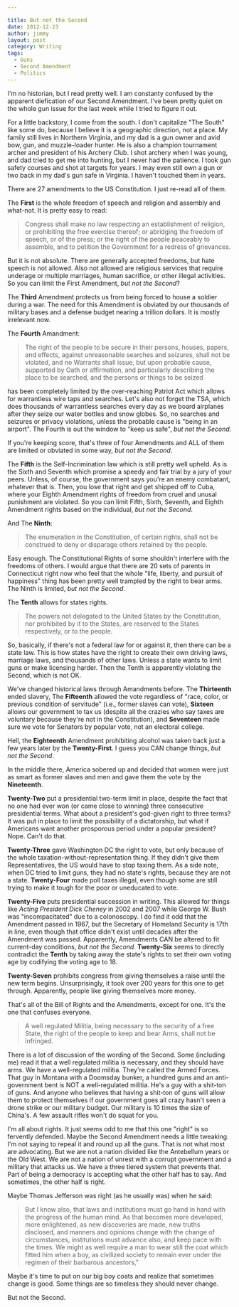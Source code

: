 ```yaml
---

title: But not the Second
date: 2012-12-23
author: jimmy
layout: post
category: Writing
tags:
  - Guns
  - Second Amendment
  - Politics
---
```


  
I'm no historian, but I read pretty well. I am constanty confused by the apparent diefication of our Second Amendment. I've been pretty quiet on the whole gun issue for the last week while I tried to figure it out.
  
For a little backstory, I come from the south. I don't capitalize "The South" like some do, because I believe it is a geographic direction, not a place. My family still lives in Northern Virginia, and my dad is a gun owner and avid bow, gun, and muzzle-loader hunter. He is also a champion tournament archer and president of his Archery Club. I shot archery when I was young, and dad tried to get me into hunting, but I never had the patience. I took gun safety courses and shot at targets for years. I may even still own a gun or two back in my dad's gun safe in Virginia. I haven't touched them in years.
   
There are 27 amendments to the US Constitution. I just re-read all of them.
  
The **First** is the whole freedom of speech and religion and assembly and what-not. It is pretty easy to read:
  

>Congress shall make no law respecting an establishment of religion, or prohibiting the free exercise thereof; or abridging the freedom of speech, or of the press; or the right of the people peaceably to assemble, and to petition the Government for a redress of grievances.
    
But it is not absolute. There are generally accepted freedoms, but hate speech is not allowed. Also not allowed are religious services that require underage or multiple marriages, human sacrifice, or other illegal activities. So you can limit the First Amendment, *but not the Second*?
  
The **Third** Amendment protects us from being forced to house a soldier during a war. The need for this Amendment is obviated by our thousands of military bases and a defense budget nearing a trillion dollars. It is mostly irrelevant now.
  
The **Fourth** Amandment:

>The right of the people to be secure in their persons, houses, papers, and effects, against unreasonable searches and seizures, shall not be violated, and no Warrants shall issue, but upon probable cause, supported by Oath or affirmation, and particularly describing the place to be searched, and the persons or things to be seized
    
has been completely limited by the over-reaching Patriot Act which allows for warrantless wire taps and searches. Let's also not forget the TSA, which does thousands of warrantless searches every day as we board airplanes after they seize our water bottles and snow globes. So, no searches and seizures or privacy violations, unless the probable cause is "being in an airport". The Fourth is out the window to "keep us safe", *but not the Second*.
  
If you're keeping score, that's three of four Amendments and ALL of them are limited or obviated in some way, *but not the Second*.
  
The **Fifth** is the Self-Incrimination law which is still pretty well upheld. As is the Sixth and Seventh which promise a speedy and fair trial by a jury of your peers. Unless, of course, the government says you're an enemy combatant, whatever that is. Then, you lose that right and get shipped off to Cuba, where your Eighth Amendment rights of freedom from cruel and unusal punishment are violated. So you can limit Fifth, Sixth, Seventh, and Eighth Amendment rights based on the individual, *but not the Second*.
  
And The **Ninth**:
  
>The enumeration in the Constitution, of certain rights, shall not be construed to deny or disparage others retained by the people.

Easy enough. The Constitutional Rights of some shouldn't interfere with the freedoms of others. I would argue that there are 20 sets of parents in Connecticut right now who feel that the whole "life, liberty, and pursuit of happiness" thing has been pretty well trampled by the right to bear arms.  The Ninth is limited, *but not the Second*.
  
The **Tenth** allows for states rights.
  
>The powers not delegated to the United States by the Constitution, nor prohibited by it to the States, are reserved to the States respectively, or to the people.
     
So, basically, if there's not a federal law for or against it, then there can be a state law. This is how states have the right to create their own driving laws, marriage laws, and thousands of other laws. Unless a state wants to limit guns or make licensing harder. Then the Tenth is apparently violating the Second, which is not OK.
  
We've changed historical laws through Amandments before. The **Thirteenth** ended slavery, The **Fifteenth** allowed the vote regardless of "race, color, or previous condition of servitude" (i.e., former slaves can vote), **Sixteen** allows our government to tax us (despite all the crazies who say taxes are voluntary because they're not in the Constitution), and **Seventeen** made sure we vote for Senators by popular vote, not an electoral college.
  
Hell, the **Eighteenth** Amendment prohibiting alcohol was taken back just a few years later by the **Twenty-First**. I guess you CAN change things, *but not the Second*.
  
In the middle there, America sobered up and decided that women were just as smart as former slaves and men and gave them the vote by the **Nineteenth**.
  
**Twenty-Two** put a presidential two-term limit in place, despite the fact that no one had ever won (or came close to winning) three consecutive presidential terms. What about a president's god-given right to three terms?  It was put in place to limit the possibility of a dictatorship, but what if Americans want another prosporous period under a popular president?  Nope.  Can't do that.
  
**Twenty-Three** gave Washington DC the right to vote, but only because of the whole taxation-without-representation thing. If they didn't give them Representatives, the US would have to stop taxing them. As a side note, when DC tried to limit guns, they had no state's rights, because they are not a state. **Twenty-Four** made poll taxes illegal, even though some are still trying to make it tough for the poor or uneducated to vote.
  
**Twenty-Five** puts presidential succession in writing. This allowed for things like *Acting President Dick Cheney* in 2002 and 2007 while George W. Bush was "incompacitated" due to a colonoscopy. I do find it odd that the Amendment passed in 1967, but the Secretary of Homeland Security is 17th in line, even though that office didn't exist until decades after the Amendment was passed. Apparently, Amendments CAN be altered to fit current-day conditions, *but not the Second*. **Twenty-Six** seems to directly contradict the **Tenth** by taking away the state's rights to set their own voting age by codifying the voting age to 18.  
  
**Twenty-Seven** prohibits congress from giving themselves a raise until the new term begins. Unsurprisingly, it took over 200 years for this one to get through. Apparently, people like giving themselves more money.  
  
That's all of the Bill of Rights and the Amendments, except for one. It's the one that confuses everyone.
  
>A well regulated Militia, being necessary to the security of a free State, the right of the people to keep and bear Arms, shall not be infringed.
    
There is a lot of discussion of the wording of the Second. Some (including me) read it that a well regulated militia is necessary, and they should have arms. We have a well-regulated militia. They're called the Armed Forces. That guy in Montana with a Doomsday bunker, a hundred guns and an anti-government bent is NOT a well-regulated militia. He's a guy with a shit-ton of guns. And anyone who believes that having a shit-ton of guns will allow them to protect themselves if our government goes all crazy hasn't seen a drone strike or our military budget. Our military is 10 times the size of China's. A few assault rifles won't do squat for you.
  
I'm all about rights. It just seems odd to me that this one "right" is so fervently defended. Maybe the Second Amendment needs a little tweaking. I'm not saying to repeal it and round up all the guns. That is not what most are advocating. But we are not a nation divided like the Antebellum years or the Old West. We are not a nation of unrest with a corrupt government and a military that attacks us. We have a three tiered system that prevents that. Part of being a democracy is accepting what the other half has to say. And sometimes, the other half is right.  
  
Maybe Thomas Jefferson was right (as he usually was) when he said:
  
>But I know also, that laws and institutions must go hand in hand with the progress of the human mind. As that becomes more developed, more enlightened, as new discoveries are made, new truths disclosed, and manners and opinions change with the change of circumstances, institutions must advance also, and keep pace with the times. We might as well require a man to wear still the coat which fitted him when a boy, as civilized society to remain ever under the regimen of their barbarous ancestors,"
    
Maybe it's time to put on our big boy coats and realize that sometimes change is good.  Some things are so timeless they should never change.
  
But not the Second.
  
